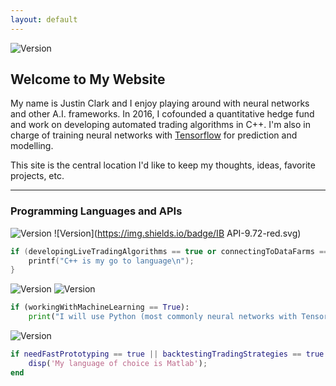 ```yaml
---
layout: default
---
```


![Version](https://img.shields.io/badge/Version-0.3-orange.svg)

## Welcome to My Website

My name is Justin Clark and I enjoy playing around with neural networks and other A.I. frameworks. In 2016, I cofounded a quantitative hedge fund and work on developing automated trading algorithms in C++. I'm also in charge of training neural networks with [Tensorflow](https://tensorflow.org/) for prediction and modelling.

This site is the central location I'd like to keep my thoughts, ideas, favorite projects, etc.

* * *

### Programming Languages and APIs

![Version](https://img.shields.io/badge/C++-11-blue.svg) ![Version](https://img.shields.io/badge/IB API-9.72-red.svg)

```c++
if (developingLiveTradingAlgorithms == true or connectingToDataFarms == true){
    printf("C++ is my go to language\n");
}
```

![Version](https://img.shields.io/badge/Python-2.7-green.svg) ![Version](https://img.shields.io/badge/Tensorflow-0.12-yellow.svg)

```python
if (workingWithMachineLearning == True):
    print("I will use Python (most commonly neural networks with Tensorflow)") 
```

![Version](https://img.shields.io/badge/Matlab-16a-lightgrey.svg)

```matlab
if needFastPrototyping == true || backtestingTradingStrategies == true
    disp('My language of choice is Matlab');
end
```
